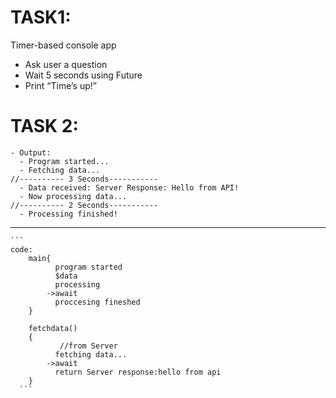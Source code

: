# TASK1:

Timer-based console app

- Ask user a question
- Wait 5 seconds using Future
- Print “Time’s up!”

# TASK 2:

    - Output:
      - Program started...
      - Fetching data...
    //---------- 3 Seconds-----------
      - Data received: Server Response: Hello from API!
      - Now processing data...
    //---------- 2 Seconds-----------
      - Processing finished!

---

    ```
    code:
        main{
              program started
              $data
              processing
            ->await
              proccesing fineshed
        }

        fetchdata()
        {
               //from Server
              fetching data...
            ->await
              return Server response:hello from api
        }
      ```
